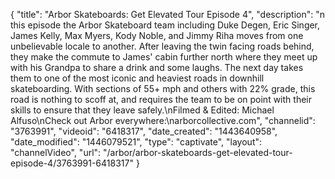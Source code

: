 {
    "title": "Arbor Skateboards: Get Elevated Tour Episode 4",
    "description": "n this episode the Arbor Skateboard team including Duke Degen, Eric Singer, James Kelly, Max Myers, Kody Noble, and Jimmy Riha moves from one unbelievable locale to another. After leaving the twin facing roads behind, they make the commute to James' cabin further north where they meet up with his Grandpa to share a drink and some laughs. The next day takes them to one of the most iconic and heaviest roads in downhill skateboarding. With sections of 55+ mph and others with 22% grade, this road is nothing to scoff at, and requires the team to be on point with their skills to ensure that they leave safely.\nFilmed & Edited: Michael Alfuso\nCheck out Arbor everywhere:\narborcollective.com",
    "channelid": "3763991",
    "videoid": "6418317",
    "date_created": "1443640958",
    "date_modified": "1446079521",
    "type": "captivate",
    "layout": "channelVideo",
    "url": "\/arbor\/arbor-skateboards-get-elevated-tour-episode-4\/3763991-6418317"
}